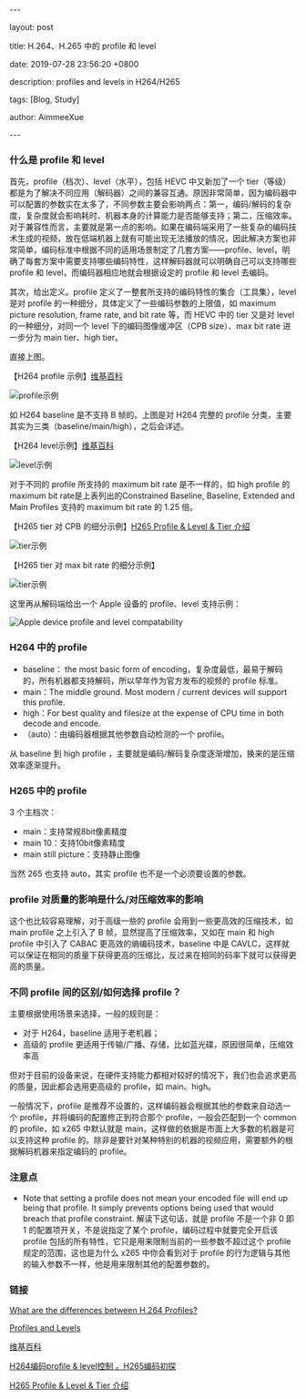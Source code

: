 \---

layout: post

title: H.264、H.265 中的 profile 和 level

date: 2019-07-28 23:56:20 +0800

description: profiles and levels in H264/H265

tags: [Blog, Study]

author: AimmeeXue

\---

### 什么是 profile 和 level

首先，profile（档次）、level（水平），包括 HEVC 中又新加了一个 tier（等级）都是为了解决不同应用（解码器）之间的兼容互通。原因非常简单，因为编码器中可以配置的参数实在太多了，不同参数主要会影响两点：第一，编码/解码的复杂度，复杂度就会影响耗时、机器本身的计算能力是否能够支持；第二，压缩效率。对于兼容性而言，主要就是第一点的影响。如果在编码端采用了一些复杂的编码技术生成的视频，放在低端机器上就有可能出现无法播放的情况，因此解决方案也非常简单，编码标准中根据不同的适用场景制定了几套方案——profile、level，明确了每套方案中需要支持哪些编码特性，这样解码器就可以明确自己可以支持哪些 profile 和 level，而编码器相应地就会根据设定的 profile 和 level 去编码。

其次，给出定义。profile 定义了一整套所支持的编码特性的集合（工具集），level 是对 profile 的一种细分，具体定义了一些编码参数的上限值，如 maximum picture resolution, frame rate, and bit rate 等，而 HEVC 中的 tier 又是对 level 的一种细分，对同一个 level 下的编码图像缓冲区（CPB size）、max bit rate 进一步分为 main tier、high tier。

直接上图。

【H264 profile 示例】[维基百科](https://en.wikipedia.org/wiki/H.264/MPEG-4_AVC#Levels)

![profile示例](https://raw.githubusercontent.com/xuehuaying/picBed/master/profile%E7%A4%BA%E4%BE%8B.png)

如 H264 baseline 是不支持 B 帧的。上图是对 H264 完整的 profile 分类，主要其实为三类（baseline/main/high），之后会详述。

【H264 level示例】[维基百科](https://en.wikipedia.org/wiki/H.264/MPEG-4_AVC#Levels)

![level示例](https://raw.githubusercontent.com/xuehuaying/picBed/master/level%E7%A4%BA%E4%BE%8B.png)

对于不同的 profile 所支持的 maximum bit rate 是不一样的，如 high profile 的 maximum bit rate是上表列出的Constrained Baseline, Baseline, Extended and Main Profiles 支持的 maximum bit rate 的 1.25 倍。

【H265 tier 对 CPB 的细分示例】[H265 Profile & Level & Tier 介绍](<https://blog.csdn.net/ternence_hsu/article/details/73176810>)

![tier示例](https://raw.githubusercontent.com/xuehuaying/picBed/master/tier%E7%A4%BA%E4%BE%8B.png)

【H265 tier 对 max bit rate 的细分示例】

![tier示例](https://raw.githubusercontent.com/xuehuaying/picBed/master/tier%E7%A4%BA%E4%BE%8B2.png)

这里再从解码端给出一个 Apple 设备的 profile、level 支持示例：

![Apple device profile and level compatability](https://raw.githubusercontent.com/xuehuaying/picBed/master/%E8%8B%B9%E6%9E%9C%E8%AE%BE%E5%A4%87%E7%9A%84profile_level%E7%A4%BA%E4%BE%8B.png)

### H264 中的 profile

+ baseline： the most basic form of encoding，复杂度最低，最易于解码的，所有机器都支持解码，所以早年作为官方发布的视频的 profile 标准。
+ main：The middle ground. Most modern / current devices will support this profile.
+ high：For best quality and filesize at the expense of CPU time in both decode and encode.
+ （auto）：由编码器根据其他参数自动检测的一个 profile。

从 baseline 到 high profile ，主要就是编码/解码复杂度逐渐增加，换来的是压缩效率逐渐提升。

### H265 中的 profile

3 个主档次：

+ main：支持常规8bit像素精度
+ main 10：支持10bit像素精度
+ main still picture：支持静止图像

当然 265 也支持 auto，其实 profile 也不是一个必须要设置的参数。

### profile 对质量的影响是什么/对压缩效率的影响
这个也比较容易理解，对于高级一些的 profile 会用到一些更高效的压缩技术，如 main profile 之上引入了 B 帧，显然提高了压缩效率，又如在 main 和 high profile 中引入了 CABAC 更高效的熵编码技术，baseline 中是 CAVLC，这样就可以保证在相同的质量下获得更高的压缩比，反过来在相同的码率下就可以获得更高的质量。
### 不同 profile 间的区别/如何选择 profile？

主要根据使用场景来选择，一般的规则是：

+ 对于 H264，baseline 适用于老机器；
+ 高级的 profile 更适用于传输/广播、存储，比如蓝光碟，原因很简单，压缩效率高

但对于目前的设备来说，在硬件支持能力都相对较好的情况下，我们也会追求更高的质量，因此都会选用更高级的 profile，如 main、high。

一般情况下，profile 是推荐不设置的，这样编码器会根据其他的参数来自动选一个 profile，并将编码的配置修正到符合那个 profile，一般会匹配到一个 common 的 profile，如 x265 中默认就是 main，这样做的依据是市面上大多数的机器是可以支持这种 profile 的。除非是要针对某种特别的机器的视频应用，需要额外的根据解码机器来指定编码的 profile。

### 注意点

+ Note that setting a profile does not mean your encoded file will end up being that profile. It simply prevents options being used that would breach that profile constraint. 解读下这句话，就是 profile 不是一个非 0 即 1 的配置项开关，不是说指定了某个 profile，编码过程中就要完全开启该 profile 包括的所有特性，它只是用来限制当前的一些参数不超过这个 profile 规定的范围，这也是为什么 x265 中你会看到对于 profile 的行为逻辑与其他的输入参数不一样，他是用来限制其他的配置参数的。

### 链接

[What are the differences between H.264 Profiles?](https://superuser.com/questions/489087/what-are-the-differences-between-h-264-profiles)

[Profiles and Levels](<https://handbrake.fr/docs/en/1.0.0/technical/video-x264-profiles-levels.html>)

[维基百科](https://en.wikipedia.org/wiki/H.264/MPEG-4_AVC#Levels)

[H264编码profile & level控制 。H265编码初探](https://blog.csdn.net/qq_18994631/article/details/70097585)

[H265 Profile & Level & Tier 介绍](<https://blog.csdn.net/ternence_hsu/article/details/73176810>)